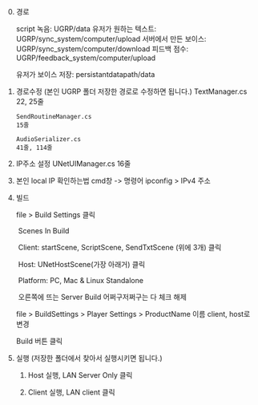 

0. 경로

   script 녹음: UGRP/data
   유저가 원하는 텍스트: UGRP/sync_system/computer/upload
   서버에서 만든 보이스: UGRP/sync_system/computer/download
   피드백 점수: UGRP/feedback_system/computer/upload

   유저가 보이스 저장: persistantdatapath/data

1. 경로수정 (본인 UGRP 폴더 저장한 경로로 수정하면 됩니다.)
     TextManager.cs
       22, 25줄

       SendRoutineManager.cs
       15줄

       AudioSerializer.cs
       41줄, 114줄

2. IP주소 설정
     UNetUIManager.cs
       16줄

3. 본인 local IP 확인하는법
     cmd창 -> 명령어 ipconfig > IPv4 주소

4. 빌드

     file > Build Settings 클릭

     ​	Scenes In Build

     ​		Client:  startScene, ScriptScene, SendTxtScene (위에 3개) 클릭

     ​		Host: UNetHostScene(가장 아래거) 클릭

     ​	Platform: PC, Mac & Linux Standalone

     ​	오른쪽에 뜨는 Server Build 어쩌구저쩌구는 다 체크 해제

     file > BuildSettings > Player Settings > ProductName 이름 client, host로 변경

     Build 버튼 클릭

5. 실행 (저장한 폴더에서 찾아서 실행시키면 됩니다.)

   1) Host 실행, LAN Server Only 클릭

   2) Client 실행, LAN client 클릭

